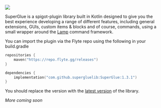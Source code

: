 [![](https://www.jitpack.io/v/SuperGlueLib/SuperGlue.svg)](https://www.jitpack.io/#SuperGlueLib/SuperGlue)

SuperGlue is a spigot-plugin library built in Kotlin designed to give you the best experience developing a range of different features, 
including general extensions, GUIs, custom items & blocks and of course, commands, using a small wrapper around the [Lamp](https://github.com/Revxrsal/Lamp) command framework.

You can import the plugin via the Flyte repo using the following in your build.gradle

```kt
repositories {
    maven("https://repo.flyte.gg/releases")
}

dependencies {
    implementation("com.github.supergluelib:SuperGlue:1.3.1")
}
```

You should replace the version with the [latest version](https://github.com/SuperGlueLib/SuperGlue/releases/latest) of the library.

*More coming soon*
